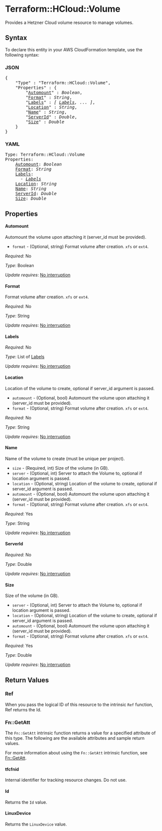 # Terraform::HCloud::Volume

Provides a Hetzner Cloud volume resource to manage volumes.

## Syntax

To declare this entity in your AWS CloudFormation template, use the following syntax:

### JSON

<pre>
{
    "Type" : "Terraform::HCloud::Volume",
    "Properties" : {
        "<a href="#automount" title="Automount">Automount</a>" : <i>Boolean</i>,
        "<a href="#format" title="Format">Format</a>" : <i>String</i>,
        "<a href="#labels" title="Labels">Labels</a>" : <i>[ <a href="labels.md">Labels</a>, ... ]</i>,
        "<a href="#location" title="Location">Location</a>" : <i>String</i>,
        "<a href="#name" title="Name">Name</a>" : <i>String</i>,
        "<a href="#serverid" title="ServerId">ServerId</a>" : <i>Double</i>,
        "<a href="#size" title="Size">Size</a>" : <i>Double</i>
    }
}
</pre>

### YAML

<pre>
Type: Terraform::HCloud::Volume
Properties:
    <a href="#automount" title="Automount">Automount</a>: <i>Boolean</i>
    <a href="#format" title="Format">Format</a>: <i>String</i>
    <a href="#labels" title="Labels">Labels</a>: <i>
      - <a href="labels.md">Labels</a></i>
    <a href="#location" title="Location">Location</a>: <i>String</i>
    <a href="#name" title="Name">Name</a>: <i>String</i>
    <a href="#serverid" title="ServerId">ServerId</a>: <i>Double</i>
    <a href="#size" title="Size">Size</a>: <i>Double</i>
</pre>

## Properties

#### Automount

Automount the volume upon attaching it (server_id must be provided).
- `format` - (Optional, string) Format volume after creation. `xfs` or `ext4`.

_Required_: No

_Type_: Boolean

_Update requires_: [No interruption](https://docs.aws.amazon.com/AWSCloudFormation/latest/UserGuide/using-cfn-updating-stacks-update-behaviors.html#update-no-interrupt)

#### Format

Format volume after creation. `xfs` or `ext4`.

_Required_: No

_Type_: String

_Update requires_: [No interruption](https://docs.aws.amazon.com/AWSCloudFormation/latest/UserGuide/using-cfn-updating-stacks-update-behaviors.html#update-no-interrupt)

#### Labels

_Required_: No

_Type_: List of <a href="labels.md">Labels</a>

_Update requires_: [No interruption](https://docs.aws.amazon.com/AWSCloudFormation/latest/UserGuide/using-cfn-updating-stacks-update-behaviors.html#update-no-interrupt)

#### Location

Location of the volume to create, optional if server_id argument is passed.
- `automount` - (Optional, bool) Automount the volume upon attaching it (server_id must be provided).
- `format` - (Optional, string) Format volume after creation. `xfs` or `ext4`.

_Required_: No

_Type_: String

_Update requires_: [No interruption](https://docs.aws.amazon.com/AWSCloudFormation/latest/UserGuide/using-cfn-updating-stacks-update-behaviors.html#update-no-interrupt)

#### Name

Name of the volume to create (must be unique per project).
- `size` - (Required, int) Size of the volume (in GB).
- `server` - (Optional, int) Server to attach the Volume to, optional if location argument is passed.
- `location` - (Optional, string) Location of the volume to create, optional if server_id argument is passed.
- `automount` - (Optional, bool) Automount the volume upon attaching it (server_id must be provided).
- `format` - (Optional, string) Format volume after creation. `xfs` or `ext4`.

_Required_: Yes

_Type_: String

_Update requires_: [No interruption](https://docs.aws.amazon.com/AWSCloudFormation/latest/UserGuide/using-cfn-updating-stacks-update-behaviors.html#update-no-interrupt)

#### ServerId

_Required_: No

_Type_: Double

_Update requires_: [No interruption](https://docs.aws.amazon.com/AWSCloudFormation/latest/UserGuide/using-cfn-updating-stacks-update-behaviors.html#update-no-interrupt)

#### Size

Size of the volume (in GB).
- `server` - (Optional, int) Server to attach the Volume to, optional if location argument is passed.
- `location` - (Optional, string) Location of the volume to create, optional if server_id argument is passed.
- `automount` - (Optional, bool) Automount the volume upon attaching it (server_id must be provided).
- `format` - (Optional, string) Format volume after creation. `xfs` or `ext4`.

_Required_: Yes

_Type_: Double

_Update requires_: [No interruption](https://docs.aws.amazon.com/AWSCloudFormation/latest/UserGuide/using-cfn-updating-stacks-update-behaviors.html#update-no-interrupt)

## Return Values

### Ref

When you pass the logical ID of this resource to the intrinsic `Ref` function, Ref returns the Id.

### Fn::GetAtt

The `Fn::GetAtt` intrinsic function returns a value for a specified attribute of this type. The following are the available attributes and sample return values.

For more information about using the `Fn::GetAtt` intrinsic function, see [Fn::GetAtt](https://docs.aws.amazon.com/AWSCloudFormation/latest/UserGuide/intrinsic-function-reference-getatt.html).

#### tfcfnid

Internal identifier for tracking resource changes. Do not use.

#### Id

Returns the <code>Id</code> value.

#### LinuxDevice

Returns the <code>LinuxDevice</code> value.

